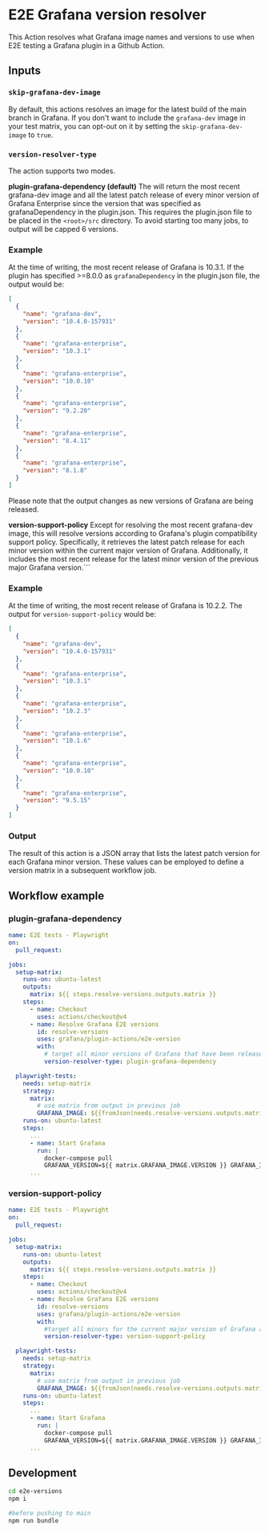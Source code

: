 # E2E Grafana version resolver

This Action resolves what Grafana image names and versions to use when E2E testing a Grafana plugin in a Github Action.

## Inputs

### `skip-grafana-dev-image`

By default, this actions resolves an image for the latest build of the main branch in Grafana. If you don't want to include the `grafana-dev` image in your test matrix, you can opt-out on it by setting the `skip-grafana-dev-image` to `true`.

### `version-resolver-type`

The action supports two modes.

**plugin-grafana-dependency (default)**
The will return the most recent grafana-dev image and all the latest patch release of every minor version of Grafana Enterprise since the version that was specified as grafanaDependency in the plugin.json. This requires the plugin.json file to be placed in the `<root>/src` directory. To avoid starting too many jobs, to output will be capped 6 versions.

### Example

At the time of writing, the most recent release of Grafana is 10.3.1. If the plugin has specified >=8.0.0 as `grafanaDependency` in the plugin.json file, the output would be:

```json
[
  {
    "name": "grafana-dev",
    "version": "10.4.0-157931"
  },
  {
    "name": "grafana-enterprise",
    "version": "10.3.1"
  },
  {
    "name": "grafana-enterprise",
    "version": "10.0.10"
  },
  {
    "name": "grafana-enterprise",
    "version": "9.2.20"
  },
  {
    "name": "grafana-enterprise",
    "version": "8.4.11"
  },
  {
    "name": "grafana-enterprise",
    "version": "8.1.8"
  }
]
```

Please note that the output changes as new versions of Grafana are being released.

**version-support-policy**
Except for resolving the most recent grafana-dev image, this will resolve versions according to Grafana's plugin compatibility support policy. Specifically, it retrieves the latest patch release for each minor version within the current major version of Grafana. Additionally, it includes the most recent release for the latest minor version of the previous major Grafana version.```

### Example

At the time of writing, the most recent release of Grafana is 10.2.2. The output for `version-support-policy` would be:

```json
[
  {
    "name": "grafana-dev",
    "version": "10.4.0-157931"
  },
  {
    "name": "grafana-enterprise",
    "version": "10.3.1"
  },
  {
    "name": "grafana-enterprise",
    "version": "10.2.3"
  },
  {
    "name": "grafana-enterprise",
    "version": "10.1.6"
  },
  {
    "name": "grafana-enterprise",
    "version": "10.0.10"
  },
  {
    "name": "grafana-enterprise",
    "version": "9.5.15"
  }
]
```

### Output

The result of this action is a JSON array that lists the latest patch version for each Grafana minor version. These values can be employed to define a version matrix in a subsequent workflow job.

## Workflow example

### plugin-grafana-dependency

```yaml
name: E2E tests - Playwright
on:
  pull_request:

jobs:
  setup-matrix:
    runs-on: ubuntu-latest
    outputs:
      matrix: ${{ steps.resolve-versions.outputs.matrix }}
    steps:
      - name: Checkout
        uses: actions/checkout@v4
      - name: Resolve Grafana E2E versions
        id: resolve-versions
        uses: grafana/plugin-actions/e2e-version
        with:
          # target all minor versions of Grafana that have been released since the version that was specified as grafanaDependency in the plugin
          version-resolver-type: plugin-grafana-dependency

  playwright-tests:
    needs: setup-matrix
    strategy:
      matrix:
        # use matrix from output in previous job
        GRAFANA_IMAGE: ${{fromJson(needs.resolve-versions.outputs.matrix)}}
    runs-on: ubuntu-latest
    steps:
      ...
      - name: Start Grafana
        run: |
          docker-compose pull
          GRAFANA_VERSION=${{ matrix.GRAFANA_IMAGE.VERSION }} GRAFANA_IMAGE=${{ matrix.GRAFANA_IMAGE.NAME }} docker-compose up -d
      ...
```

### version-support-policy

```yaml
name: E2E tests - Playwright
on:
  pull_request:

jobs:
  setup-matrix:
    runs-on: ubuntu-latest
    outputs:
      matrix: ${{ steps.resolve-versions.outputs.matrix }}
    steps:
      - name: Checkout
        uses: actions/checkout@v4
      - name: Resolve Grafana E2E versions
        id: resolve-versions
        uses: grafana/plugin-actions/e2e-version
        with:
          #target all minors for the current major version of Grafana and the last minor of the previous major version of Grafana
          version-resolver-type: version-support-policy

  playwright-tests:
    needs: setup-matrix
    strategy:
      matrix:
        # use matrix from output in previous job
        GRAFANA_IMAGE: ${{fromJson(needs.resolve-versions.outputs.matrix)}}
    runs-on: ubuntu-latest
    steps:
      ...
      - name: Start Grafana
        run: |
          docker-compose pull
          GRAFANA_VERSION=${{ matrix.GRAFANA_IMAGE.VERSION }} GRAFANA_IMAGE=${{ matrix.GRAFANA_IMAGE.NAME }} docker-compose up -d
      ...
```

## Development

```bash
cd e2e-versions
npm i

#before pushing to main
npm run bundle
```
